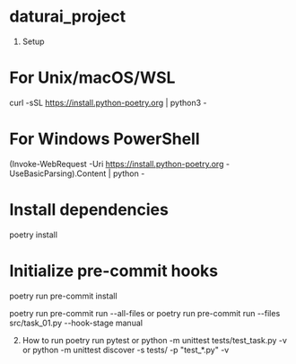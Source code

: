 # daturai_project

1. Setup

# For Unix/macOS/WSL
curl -sSL https://install.python-poetry.org | python3 -

# For Windows PowerShell
(Invoke-WebRequest -Uri https://install.python-poetry.org -UseBasicParsing).Content | python -

# Install dependencies
poetry install

# Initialize pre-commit hooks
poetry run pre-commit install

poetry run pre-commit run --all-files
or
poetry run pre-commit run --files  src/task_01.py --hook-stage manual


2. How to run
poetry run pytest
or
python -m unittest tests/test_task.py -v
or 
python -m unittest discover -s tests/ -p "test_*.py" -v


